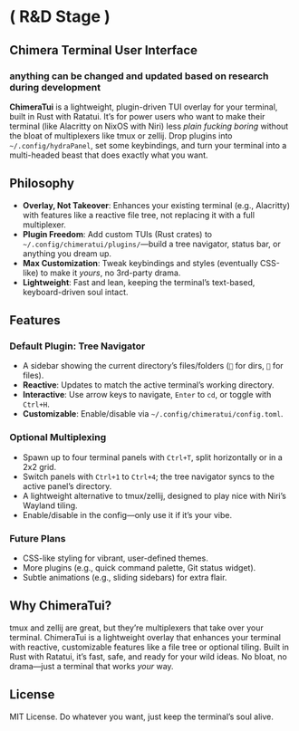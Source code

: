 # ( R&D Stage )
## Chimera Terminal User Interface
### anything can be changed and updated based on research during development

**ChimeraTui** is a lightweight, plugin-driven TUI overlay for your terminal, built in Rust with Ratatui. It’s for power users who want to make their terminal (like Alacritty on NixOS with Niri) less *plain fucking boring* without the bloat of multiplexers like tmux or zellij. Drop plugins into `~/.config/hydraPanel`, set some keybindings, and turn your terminal into a multi-headed beast that does exactly what you want.

## Philosophy

- **Overlay, Not Takeover**: Enhances your existing terminal (e.g., Alacritty) with features like a reactive file tree, not replacing it with a full multiplexer.
- **Plugin Freedom**: Add custom TUIs (Rust crates) to `~/.config/chimeratui/plugins/`—build a tree navigator, status bar, or anything you dream up.
- **Max Customization**: Tweak keybindings and styles (eventually CSS-like) to make it *yours*, no 3rd-party drama.
- **Lightweight**: Fast and lean, keeping the terminal’s text-based, keyboard-driven soul intact.

## Features

### Default Plugin: Tree Navigator
- A sidebar showing the current directory’s files/folders (`📁` for dirs, `📜` for files).
- **Reactive**: Updates to match the active terminal’s working directory.
- **Interactive**: Use arrow keys to navigate, `Enter` to `cd`, or toggle with `Ctrl+H`.
- **Customizable**: Enable/disable via `~/.config/chimeratui/config.toml`.

### Optional Multiplexing
- Spawn up to four terminal panels with `Ctrl+T`, split horizontally or in a 2x2 grid.
- Switch panels with `Ctrl+1` to `Ctrl+4`; the tree navigator syncs to the active panel’s directory.
- A lightweight alternative to tmux/zellij, designed to play nice with Niri’s Wayland tiling.
- Enable/disable in the config—only use it if it’s your vibe.

### Future Plans
- CSS-like styling for vibrant, user-defined themes.
- More plugins (e.g., quick command palette, Git status widget).
- Subtle animations (e.g., sliding sidebars) for extra flair.

## Why ChimeraTui?
tmux and zellij are great, but they’re multiplexers that take over your terminal. ChimeraTui is a lightweight overlay that enhances your terminal with reactive, customizable features like a file tree or optional tiling. Built in Rust with Ratatui, it’s fast, safe, and ready for your wild ideas. No bloat, no drama—just a terminal that works *your* way.

## License
MIT License. Do whatever you want, just keep the terminal’s soul alive.
